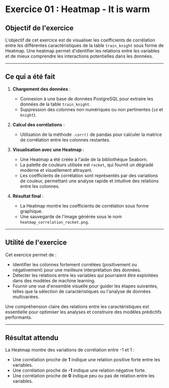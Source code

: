 # Exercice 01 : Heatmap - It is warm

## Objectif de l'exercice

L'objectif de cet exercice est de visualiser les coefficients de corrélation entre les différentes caractéristiques de la table `train_knight` sous forme de Heatmap. Une heatmap permet d'identifier les relations entre les variables et de mieux comprendre les interactions potentielles dans les données.

---

## Ce qui a été fait

1. **Chargement des données** :
   - Connexion à une base de données PostgreSQL pour extraire les données de la table `train_knight`.
   - Suppression des colonnes non numériques ou non pertinentes (`id` et `knight`).

2. **Calcul des corrélations** :
   - Utilisation de la méthode `.corr()` de pandas pour calculer la matrice de corrélation entre les colonnes restantes.

3. **Visualisation avec une Heatmap** :
   - Une Heatmap a été créée à l'aide de la bibliothèque Seaborn.
   - La palette de couleurs utilisée est `rocket`, qui fournit un dégradé moderne et visuellement attrayant.
   - Les coefficients de corrélation sont représentés par des variations de couleur, permettant une analyse rapide et intuitive des relations entre les colonnes.

4. **Résultat final** :
   - La Heatmap montre les coefficients de corrélation sous forme graphique.
   - Une sauvegarde de l'image générée sous le nom `heatmap_correlation_rocket.png`.

---

## Utilité de l'exercice

Cet exercice permet de :
- Identifier les colonnes fortement corrélées (positivement ou négativement) pour une meilleure interprétation des données.
- Détecter les relations entre les variables qui pourraient être exploitées dans des modèles de machine learning.
- Fournir une vue d'ensemble visuelle pour guider les étapes suivantes, telles que la sélection de caractéristiques ou l'analyse de données multivariées.

Une compréhension claire des relations entre les caractéristiques est essentielle pour optimiser les analyses et construire des modèles prédictifs performants.

---

## Résultat attendu

La Heatmap montre des variations de corrélation entre -1 et 1 :
- Une corrélation proche de **1** indique une relation positive forte entre les variables.
- Une corrélation proche de **-1** indique une relation négative forte.
- Une corrélation proche de **0** indique peu ou pas de relation entre les variables.
